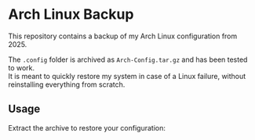 # Arch Linux Backup

This repository contains a backup of my Arch Linux configuration from 2025.

The `.config` folder is archived as `Arch-Config.tar.gz` and has been tested to work.  
It is meant to quickly restore my system in case of a Linux failure, without reinstalling everything from scratch.

## Usage

Extract the archive to restore your configuration:

